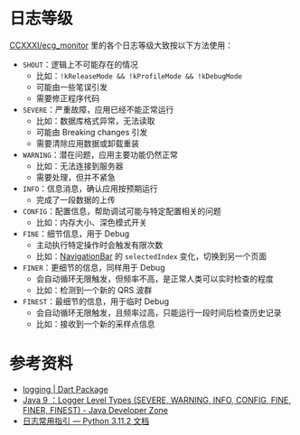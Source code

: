 # 日志等级

[CCXXXI/ecg_monitor](https://github.com/CCXXXI/ecg_monitor) 里的各个日志等级大致按以下方法使用：

- `SHOUT`：逻辑上不可能存在的情况
  - 比如：`!kReleaseMode && !kProfileMode && !kDebugMode`
  - 可能由一些笔误引发
  - 需要修正程序代码
- `SEVERE`：严重故障，应用已经不能正常运行
  - 比如：数据库格式异常，无法读取
  - 可能由 Breaking changes 引发
  - 需要清除应用数据或卸载重装
- `WARNING`：潜在问题，应用主要功能仍然正常
  - 比如：无法连接到服务器
  - 需要处理，但并不紧急
- `INFO`：信息消息，确认应用按预期运行
  - 完成了一段数据的上传
- `CONFIG`：配置信息，帮助调试可能与特定配置相关的问题
  - 比如：内存大小、深色模式开关
- `FINE`：细节信息，用于 Debug
  - 主动执行特定操作时会触发有限次数
  - 比如：[NavigationBar](https://api.flutter.dev/flutter/material/NavigationBar-class.html) 的 `selectedIndex` 变化，切换到另一个页面
- `FINER`：更细节的信息，同样用于 Debug
  - 会自动循环无限触发，但频率不高，是正常人类可以实时检查的程度
  - 比如：检测到一个新的 QRS 波群
- `FINEST`：最细节的信息，用于临时 Debug
  - 会自动循环无限触发，且频率过高，只能运行一段时间后检查历史记录
  - 比如：接收到一个新的采样点信息

# 参考资料

- [logging | Dart Package](https://pub.dev/packages/logging)
- [Java 9 ：Logger Level Types (SEVERE, WARNING, INFO, CONFIG, FINE, FINER, FINEST) - Java Developer Zone](https://javadeveloperzone.com/java-9/java-9-logger-level-types-severe-warning-info-config-fine-finer-finest/)
- [日志常用指引 — Python 3.11.2 文档](https://docs.python.org/zh-cn/3/howto/logging.html)

